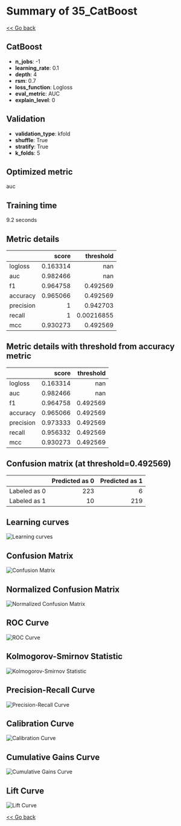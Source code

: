 # Summary of 35_CatBoost

[<< Go back](../README.md)


## CatBoost
- **n_jobs**: -1
- **learning_rate**: 0.1
- **depth**: 4
- **rsm**: 0.7
- **loss_function**: Logloss
- **eval_metric**: AUC
- **explain_level**: 0

## Validation
 - **validation_type**: kfold
 - **shuffle**: True
 - **stratify**: True
 - **k_folds**: 5

## Optimized metric
auc

## Training time

9.2 seconds

## Metric details
|           |    score |    threshold |
|:----------|---------:|-------------:|
| logloss   | 0.163314 | nan          |
| auc       | 0.982466 | nan          |
| f1        | 0.964758 |   0.492569   |
| accuracy  | 0.965066 |   0.492569   |
| precision | 1        |   0.942703   |
| recall    | 1        |   0.00216855 |
| mcc       | 0.930273 |   0.492569   |


## Metric details with threshold from accuracy metric
|           |    score |   threshold |
|:----------|---------:|------------:|
| logloss   | 0.163314 |  nan        |
| auc       | 0.982466 |  nan        |
| f1        | 0.964758 |    0.492569 |
| accuracy  | 0.965066 |    0.492569 |
| precision | 0.973333 |    0.492569 |
| recall    | 0.956332 |    0.492569 |
| mcc       | 0.930273 |    0.492569 |


## Confusion matrix (at threshold=0.492569)
|              |   Predicted as 0 |   Predicted as 1 |
|:-------------|-----------------:|-----------------:|
| Labeled as 0 |              223 |                6 |
| Labeled as 1 |               10 |              219 |

## Learning curves
![Learning curves](learning_curves.png)
## Confusion Matrix

![Confusion Matrix](confusion_matrix.png)


## Normalized Confusion Matrix

![Normalized Confusion Matrix](confusion_matrix_normalized.png)


## ROC Curve

![ROC Curve](roc_curve.png)


## Kolmogorov-Smirnov Statistic

![Kolmogorov-Smirnov Statistic](ks_statistic.png)


## Precision-Recall Curve

![Precision-Recall Curve](precision_recall_curve.png)


## Calibration Curve

![Calibration Curve](calibration_curve_curve.png)


## Cumulative Gains Curve

![Cumulative Gains Curve](cumulative_gains_curve.png)


## Lift Curve

![Lift Curve](lift_curve.png)



[<< Go back](../README.md)

